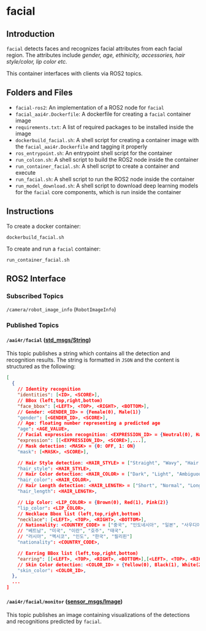 # facial

## Introduction

``facial`` detects faces and recognizes facial attributes from each facial region. The attributes include *gender, age, ethinicity, accessories, hair style/color, lip color etc.*

This container interfaces with clients via ROS2 topics.

## Folders and Files

- ``facial-ros2``: An implementation of a ROS2 node for ``facial``
- ``facial_aai4r.Dockerfile``: A dockerfile for creating a ``facial`` container image
- ``requirements.txt``: A list of required packages to be installed inside the image
- ``dockerbuild_facial.sh``: A shell script for creating a container image with the ``facial_aai4r.Dockerfile`` and tagging it properly
- ``ros_entrypoint.sh``: An entrypoint shell script for the container
- ``run_colcon.sh``: A shell script to build the ROS2 node inside the container
- ``run_container_facial.sh``: A shell script to create a container and execute
- ``run_facial.sh``: A shell script to run the ROS2 node inside the container
- ``run_model_download.sh``: A shell script to download deep learning models for the ``facial`` core components, which is run inside the container

## Instructions

To create a docker container:

```
dockerbuild_facial.sh
```

To create and run a ``facial`` container:

```
run_container_facial.sh
```

## ROS2 Interface

### Subscribed Topics

``/camera/robot_image_info`` (``RobotImageInfo``)

### Published Topics

#### ``/aai4r/facial`` ([std_msgs/String](https://github.com/ros2/common_interfaces/blob/humble/std_msgs/msg/String.msg))

This topic publishes a string which contains all the detection and recognition results. The string is formatted in ``JSON`` and the content is structured as the following:

```json
[
  {
    // Identity recognition
    "identities": [<ID>, <SCORE>],                               
    // BBox (left,top,right,bottom)
    "face_bbox": [<LEFT>, <TOP>, <RIGHT>, <BOTTOM>],                                         
    // Gender: <GENDER_ID> = {Female(0), Male(1)}
    "gender": [<GENDER_ID>, <SCORE>],                             
    // Age: floating number representing a predicted age
    "age": <AGE_VALUE>,                                                     
    // Facial expression recognition: <EXPRESSION_ID> = {Neutral(0), Happy(1), Angry(2), Surprise(3), Sad(4))
    "expression": [[<EXPRESSION_ID>, <SCORE>],...],
    // Mask detection: <MASK> = {0: OFF, 1: ON}
    "mask": [<MASK>, <SCORE>],                                   

    // Hair Style detection: <HAIR_STYLE> = ["Straight", "Wavy", "Hair detect fail"]
    "hair_style": <HAIR_STYLE>,                                         
    // Hair Color detection: <HAIR_COLOR> = ["Dark", "Light", "Ambiguous"]
    "hair_color": <HAIR_COLOR>,                                         
    // Hair Length detection: <HAIR_LENGTH> = ["Short", "Normal", "Long", "Hair detect fail"]
    "hair_length": <HAIR_LENGTH>,                                           

    // Lip Color: <LIP_COLOR> = {Brown(0), Red(1), Pink(2)}
    "lip_color": <LIP_COLOR>,
    // Necklace Bbox list (left,top,right,bottom)
    "necklace": [<LEFT>, <TOP>, <RIGHT>, <BOTTOM>],                                           
    // Nationality: <COUNTRY_CODE> = ["중국", "인도네시아", "일본", "사우디아라비아", "독일",
    // "베트남", "미국", "이란", "호주", "태국",
    // "러시아", "멕시코", "인도", "한국", "필리핀"]
    "nationality": <COUNTRY_CODE>,

    // Earring BBox list (left,top,right,bottom)
    "earring": [[<LEFT>, <TOP>, <RIGHT>, <BOTTOM>],[<LEFT>, <TOP>, <RIGHT>, <BOTTOM>], ...],                   
    // Skin Color detection: <COLOR_ID> = {Yellow(0), Black(1), White(2)}
    "skin_color": <COLOR_ID>,                                                     
  },
  ...
]

```

#### ``/aai4r/facial/monitor`` ([sensor_msgs/Image](https://github.com/ros2/common_interfaces/blob/humble/sensor_msgs/msg/Image.msg))


This topic publishes an image containing visualizations of the detections and recognitions predicted by ``facial``.

